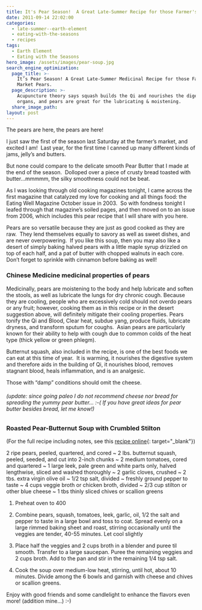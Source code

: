 ```yaml
---
title: It's Pear Season!  A Great Late-Summer Recipe for those Farmer's Market Pears.
date: 2011-09-14 22:02:00
categories:
  - late-summer--earth-element
  - eating-with-the-seasons
  - recipes
tags:
  - Earth Element
  - Eating with the Seasons
hero_image: /assets/images/pear-soup.jpg
search_engine_optimization:
  page_title: >-
    It’s Pear Season! A Great Late-Summer Medicinal Recipe for those Farmer’s
    Market Pears.
  page_description: >-
    Acupuncture theory says squash builds the Qi and nourishes the digestive
    organs, and pears are great for the lubricating & moistening.
  share_image_path:
layout: post
---
```


<div id="attachment_1155">The pears are here, the pears are here!</div>

<div><strong> </strong><a href="/assets/images/wp-content/uploads/2011/09/roasted-pear-soup.jpg"><strong></strong></a></div>

I just saw the first of the season last Saturday at the farmer’s market, and excited I am!  Last year, for the first time I canned up many different kinds of jams, jelly’s and butters. 

But none could compare to the delicate smooth Pear Butter that I made at the end of the season.  Dolloped over a piece of crusty bread toasted with butter…mmmmm, the silky smoothness could not be beat.

As I was looking through old cooking magazines tonight, I came across the first magazine that catalyzed my love for cooking and all things food: the Eating Well Magazine October issue in 2003.  So with fondness tonight I leafed through that magazine’s soiled pages, and then moved on to an issue from 2006, which includes this pear recipe that I will share with you here.

Pears are so versatile because they are just as good cooked as they are raw.  They lend themselves equally to savory as well as sweet dishes, and are never overpowering.  If you like this soup, then you may also like a desert of simply baking halved pears with a little maple syrup drizzled on top of each half, and a pat of butter with chopped walnuts in each core.  Don’t forget to sprinkle with cinnamon before baking as well!

### Chinese Medicine medicinal properties of pears

Medicinally, pears are moistening to the body and help lubricate and soften the stools, as well as lubricate the lungs for dry chronic cough. Because they are cooling, people who are excessively cold should not overdo pears or any fruit; however, cooking them as in this recipe or in the desert suggestion above, will definitely mitigate their cooling properties. Pears tonify the Qi and Blood, Clear heat, subdue yang, produce fluids, lubricate dryness, and transform sputum for coughs.  Asian pears are particularly known for their ability to help with cough due to common colds of the heat type (thick yellow or green phlegm).

Butternut squash, also included in the recipe, is one of the best foods we can eat at this time of year.  It is warming, it nourishes the digestive system and therefore aids in the building of Qi, it nourishes blood, removes stagnant blood, heals inflammation, and is an analgesic. 

Those with “damp” conditions should omit the cheese.

###### (update: since going paleo I do not recommend cheese nor bread for spreading the yummy pear butter… :-( If you have great ideas for pear butter besides bread, let me know!)

### Roasted Pear-Butternut Soup with Crumbled Stilton

(For the full recipe including notes, see this [recipe online](http://www.eatingwell.com/recipes/roasted_pear_butternut_soup_with_crumbled_stilton.html "recipe online"){: target="_blank"})

2 ripe pears, peeled, quartered, and cored ~ 2 lbs. butternut squash, peeled, seeded, and cut into 2-inch chunks ~ 2 medium tomatoes, cored and quartered ~ 1 large leek, pale green and white parts only, halved lengthwise, sliced and washed thoroughly ~ 2 garlic cloves, crushed ~ 2 tbs. extra virgin olive oil ~ 1/2 tsp salt, divided ~ freshly ground pepper to taste ~ 4 cups veggie broth or chicken broth, divided ~ 2/3 cup stilton or other blue cheese ~ 1 tbs thinly sliced chives or scallion greens

1) Preheat oven to 400 

2) Combine pears, squash, tomatoes, leek, garlic, oil, 1/2 the salt and pepper to taste in a large bowl and toss to coat. Spread evenly on a large rimmed baking sheet and roast, stirring occasionally until the veggies are tender, 40-55 minutes. Let cool slightly

3) Place half the veggies and 2 cups broth in a blender and puree til smooth. Transfer to a large saucepan. Puree the remaining veggies and 2 cups broth. Add to the pan and stir in the remaining 1/4 tsp salt.

4) Cook the soup over medium-low heat, stirring, until hot, about 10 minutes. Divide among the 6 bowls and garnish with cheese and chives or scallion greens.

Enjoy with good friends and some candlelight to enhance the flavors even more! (addition mine…) :-)